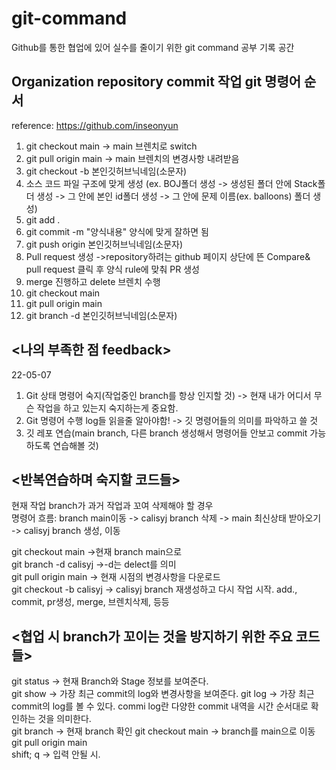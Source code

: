 # git-command
Github를 통한 협업에 있어 실수를 줄이기 위한 git command 공부 기록 공간

## Organization repository commit 작업 git 명령어 순서 
reference: https://github.com/inseonyun
1. git checkout main -> main 브렌치로 switch
2. git pull origin main  -> main 브렌치의 변경사항 내려받음 
3. git checkout -b 본인깃허브닉네임(소문자)
4. 소스 코드 파일 구조에 맞게 생성 (ex. BOJ폴더 생성 -> 생성된 폴더 안에 Stack폴더 생성 -> 그 안에 본인 id폴더 생성
-> 그 안에 문제 이름(ex. balloons) 폴더 생성)
5. git add .
6. git commit -m "양식내용" 양식에 맞게 잘하면 됨
7. git push origin 본인깃허브닉네임(소문자)
8. Pull request 생성
->repository하려는 github 페이지 상단에 뜬 Compare& pull request 클릭 후 양식 rule에 맞춰 PR 생성
9. merge 진행하고 delete 브렌치 수행
10. git checkout main
11. git pull origin main
12. git branch -d 본인깃허브닉네임(소문자)

## <나의 부족한 점 feedback>
22-05-07 
1. Git 상태 명령어 숙지(작업중인 branch를 항상 인지할 것)
-> 현재 내가 어디서 무슨 작업을 하고 있는지 숙지하는게 중요함.
2.  Git 명령어 수행 log들 읽을줄 알아야함!
-> 깃 명령어들의 의미를 파악하고 쓸 것
3. 깃 레포 연습(main branch, 다른 branch 생성해서 명령어들 안보고 commit 가능하도록 연습해볼 것)

## <반복연습하며 숙지할 코드들>
현재 작업 branch가 과거 작업과 꼬여 삭제해야 할 경우  
명령어 흐름: branch main이동 -> calisyj branch 삭제 -> main 최신상태 받아오기 -> calisyj branch 생성, 이동  

git checkout main ->현재 branch main으로  
git branch -d calisyj  ->-d는 delect를 의미  
git pull origin main -> 현재 시점의 변경사항을 다운로드  
git checkout -b calisyj -> calisyj branch 재생성하고 다시 작업 시작. add., commit, pr생성, merge, 브렌치삭제, 등등  

## <협업 시 branch가 꼬이는 것을 방지하기 위한 주요 코드들>
git status -> 현재 Branch와 Stage 정보를 보여준다.  
git show -> 가장 최근 commit의 log와 변경사항을 보여준다.
git log  -> 가장 최근 commit의 log를 볼 수 있다. commi log란 다양한 commit 내역을 시간 순서대로 확인하는 것을 의미한다.   
git branch  -> 현재 branch 확인
git checkout main  ->  branch를 main으로 이동  
git pull origin main  
shift; q  -> 입력 안될 시.
